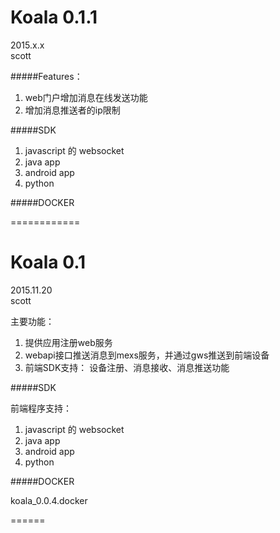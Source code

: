 
Koala 0.1.1
============


2015.x.x   
scott

#####Features：

1. web门户增加消息在线发送功能
2. 增加消息推送者的ip限制
	
#####SDK


1. javascript 的 websocket
2. java app
3. android app
4. python

#####DOCKER



============

Koala 0.1 
============


2015.11.20   
scott

主要功能：

1. 提供应用注册web服务
2. webapi接口推送消息到mexs服务，并通过gws推送到前端设备
3. 前端SDK支持： 
	设备注册、消息接收、消息推送功能	
	
#####SDK

前端程序支持：

1. javascript 的 websocket
2. java app
3. android app
4. python

#####DOCKER

koala_0.0.4.docker 

======

	